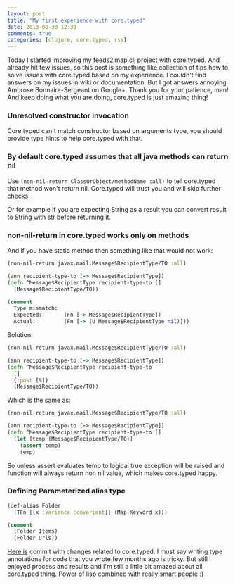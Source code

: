 ```yaml
---
layout: post
title: "My first experience with core.typed"
date: 2013-08-30 12:30
comments: true
categories: [clojure, core.typed, rss]
---
```

Today I started improving my feeds2imap.clj project with core.typed.
And already hit few issues, so this post is something like collection of tips how to solve issues with core.typed based on my experience.
I couldn't find answers on my issues in wiki or documentation.
But I got answers annoying Ambrose Bonnaire-Sergeant on Google+.
Thank you for your patience, man!
And keep doing what you are doing, core.typed is just amazing thing!

<!--more-->

### Unresolved constructor invocation
Core.typed can't match constructor based on arguments type,
you should provide type hints to help core.typed with that.

### By default core.typed assumes that all java methods can return nil
Use `(non-nil-return ClassOrObject/methodName :all)` to tell core.typed that method won't return nil.
Core.typed will trust you and will skip further checks.

Or for example if you are expecting String as a result you can convert result to String with str before returning it.

### non-nil-return in core.typed works only on methods
And if you have static method then something like that would not work:

```clojure
(non-nil-return javax.mail.Message$RecipientType/TO :all)

(ann recipient-type-to [-> Message$RecipientType])
(defn ^Message$RecipientType recipient-type-to []
  (Message$RecipientType/TO))

(comment
  Type mismatch:
  Expected:       (Fn [-> Message$RecipientType])
  Actual:         (Fn [-> (U Message$RecipientType nil)]))
```

Solution:

```clojure
(non-nil-return javax.mail.Message$RecipientType/TO :all)

(ann recipient-type-to [-> Message$RecipientType])
(defn ^Message$RecipientType recipient-type-to
  []
  {:post [%]}
  (Message$RecipientType/TO))
```

Which is the same as:

```clojure
(non-nil-return javax.mail.Message$RecipientType/TO :all)

(ann recipient-type-to [-> Message$RecipientType])
(defn ^Message$RecipientType recipient-type-to []
  (let [temp (Message$RecipientType/TO)]
    (assert temp)
    temp)
```

So unless assert evaluates temp to logical true exception will be raised
and function will always return non nil value, which makes core.typed happy.

### Defining Parameterized alias type
```clojure
(def-alias Folder
  (TFn [[x :variance :covariant]] (Map Keyword x)))

(comment
  (Folder Items)
  (Folder Urls))
```

[Here is](https://github.com/Gonzih/feeds2imap.clj/commit/1c41d814bdb054d57e644013c85275ec9a45a114) commit with changes related to core.typed.
I must say writing type annotations for code that you wrote few months ago is tricky.
But still I enjoyed process and results and I'm still a little bit amazed about all core.typed thing.
Power of lisp combined with really smart people :)
